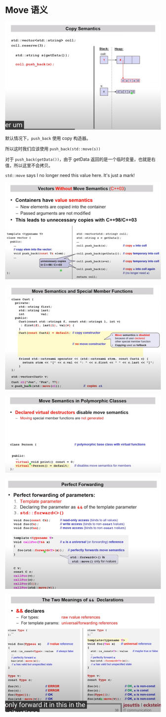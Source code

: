 ﻿# Move 语义

![Move 语义](./images/2023-03-09-16-02-19.png)

默认情况下，`push_back` 使用 copy 构造器。

所以这时我们应该使用 `push_back(std::move(s))`

对于 `push_back(getData())`，由于 getData 返回的是一个临时变量，也就是右值，所以这里不会拷贝。

`std::move` says I no longer need this value here. It's just a mark!

![unnecessary copies in C++98/C++03](./images/2023-03-09-17-07-42.png)

![move constructor will be disabled](./images/2023-03-09-19-54-03.png)

![move constructor will also be disabled](./images/2023-03-09-19-57-57.png)

![perfect forwarding](./images/2023-03-09-20-15-04.png)

![two meanings of && declarations](./images/2023-03-09-20-17-16.png)
